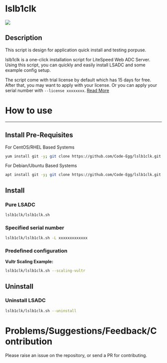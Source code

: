# lslb1clk
[<img src="https://img.shields.io/badge/Made%20with-BASH-orange.svg">](https://en.wikipedia.org/wiki/Bash_(Unix_shell)) 

Description
--------
This script is design for application quick install and testing porpuse.

lslb1clk is a one-click installation script for LiteSpeed Web ADC Server. Using this script,
you can quickly and easily install LSADC and some example config setup. 

The script come with trial license by default which has 15 days for free. After that, you may want to apply with your license. Or you can apply your serial number with `--license xxxxxxxx`. [Read More](https://litespeedtech.com/products/litespeed-web-adc/webadc-pricing)

# How to use
---------

## Install Pre-Requisites
For CentOS/RHEL Based Systems
```bash
yum install git -y; git clone https://github.com/Code-Egg/lslb1clk.git
```

For Debian/Ubuntu Based Systems
```bash
apt install git -y; git clone https://github.com/Code-Egg/lslb1clk.git
```

## Install
### Pure LSADC
``` bash
lslb1clk/lslb1clk.sh
```
### Specified serial number 
``` bash
lslb1clk/lslb1clk.sh -L xxxxxxxxxxxxx
```

### Predefined configuration
**Vultr Scaling Example:**
``` bash
lslb1clk/lslb1clk.sh --scaling-vultr
```

## Uninstall
### Uninstall LSADC
``` bash
lslb1clk/lslb1clk.sh --uninstall
```

# Problems/Suggestions/Feedback/Contribution
Please raise an issue on the repository, or send a PR for contributing. 
